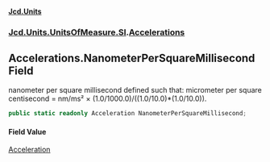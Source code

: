 #### [Jcd.Units](index.md 'index')
### [Jcd.Units.UnitsOfMeasure.SI](Jcd.Units.UnitsOfMeasure.SI.md 'Jcd.Units.UnitsOfMeasure.SI').[Accelerations](Accelerations.md 'Jcd.Units.UnitsOfMeasure.SI.Accelerations')

## Accelerations.NanometerPerSquareMillisecond Field

nanometer per square millisecond defined such that: micrometer per square centisecond = nm/ms² ×
(1.0/1000.0)/((1.0/10.0)*(1.0/10.0)).

```csharp
public static readonly Acceleration NanometerPerSquareMillisecond;
```

#### Field Value
[Acceleration](Acceleration.md 'Jcd.Units.UnitTypes.Acceleration')